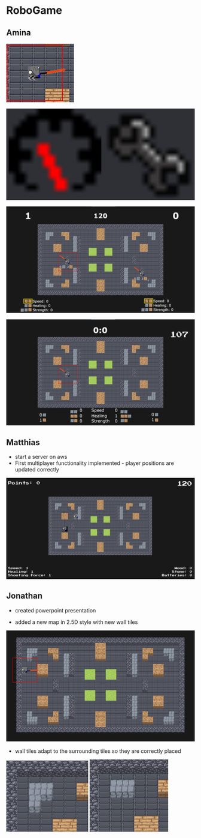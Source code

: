 # RoboGame

## Amina

![](images/robot_sword.JPG)

![](images/symbole.JPG)

![](images/design1.png)

![](images/design2.png)



## Matthias
- start a server on aws
- First multiplayer functionality implemented - player positions are updated correctly

![](images/multiplayer.png)


## Jonathan

- created powerpoint presentation

- added a new map in 2.5D style with new wall tiles
  
![](images/2.5D_map.png)

- wall tiles adapt to the surrounding tiles so they are correctly placed

![](images/mine_wall1.JPG)
![](images/mine_wall2.JPG)
